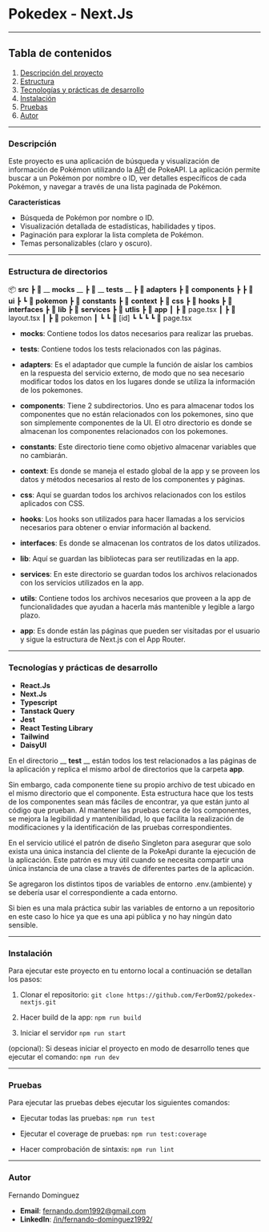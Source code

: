 # Pokedex - Next.Js

---

## Tabla de contenidos

1. [Descripción del proyecto](#descripción)
2. [Estructura](#estructura)
3. [Tecnologías y prácticas de desarrollo](#estructura)
4. [Instalación](#instalación)
5. [Pruebas](#pruebas)
6. [Autor](#autor)

---
### Descripción

Este proyecto es una aplicación de búsqueda y visualización de información de Pokémon utilizando la [API](https://pokeapi.co/docs/v2) de PokeAPI. La aplicación permite buscar a un Pokémon por nombre o ID, ver detalles específicos de cada Pokémon, y navegar a través de una lista paginada de Pokémon.

__Características__

- Búsqueda de Pokémon por nombre o ID.
- Visualización detallada de estadísticas, habilidades y tipos.
- Paginación para explorar la lista completa de Pokémon.
- Temas personalizables (claro y oscuro).

---
### Estructura de directorios

📦 __src__
 ┣ 📂 __ __mocks__ __
 ┣ 📂 __ __tests__ __
 ┣ 📂 __adapters__
 ┣ 📂 __components__
 ┣ ┣ 📂 __ui__
 ┣ ┗ 📂 __pokemon__
 ┣ 📂 __constants__
 ┣ 📂 __context__
 ┣ 📂 __css__
 ┣ 📂 __hooks__
 ┣ 📂 __interfaces__
 ┣ 📂 __lib__
 ┣ 📂 __services__
 ┣ 📂 __utlis__
 ┣  📂 __app__
 ┃ ┣ 📜 page.tsx
 ┃ ┣ 📜 layout.tsx
 ┃ ┣ 📂 pokemon
 ┃ ┗ ┗ 📂 [id]
 ┗ ┗ ┗ ┗ 📜 page.tsx

- __mocks__: Contiene todos los datos necesarios para realizar las pruebas.

- __tests__: Contiene todos los tests relacionados con las páginas.

- __adapters__: Es el adaptador que cumple la función de aislar los cambios en la respuesta del servicio externo, de modo que no sea necesario modificar todos los datos en los lugares donde se utiliza la información de los pokemones.

- __components__: Tiene 2 subdirectorios. Uno es para almacenar todos los componentes que no están relacionados con los pokemones, sino que son simplemente componentes de la UI. El otro directorio es donde se almacenan los componentes relacionados con los pokemones.

- __constants__: Este directorio tiene como objetivo almacenar variables que no cambiarán.

- __context__: Es donde se maneja el estado global de la app y se proveen los datos y métodos necesarios al resto de los componentes y páginas.

- __css__: Aquí se guardan todos los archivos relacionados con los estilos aplicados con CSS.

- __hooks__: Los hooks son utilizados para hacer llamadas a los servicios necesarios para obtener o enviar información al backend.

- __interfaces__: Es donde se almacenan los contratos de los datos utilizados.

- __lib__: Aquí se guardan las bibliotecas para ser reutilizadas en la app.

- __services__: En este directorio se guardan todos los archivos relacionados con los servicios utilizados en la app.

- __utils__: Contiene todos los archivos necesarios que proveen a la app de funcionalidades que ayudan a hacerla más mantenible y legible a largo plazo.

- __app__: Es donde están las páginas que pueden ser visitadas por el usuario y sigue la estructura de Next.js con el App Router.

---
### Tecnologías y prácticas de desarrollo

- __React.Js__
- __Next.Js__
- __Typescript__
- __Tanstack Query__
- __Jest__
- __React Testing Library__
- __Tailwind__
- __DaisyUI__

En el directorio __ __test__ __ están todos los test relacionados a las páginas de la aplicación y replica el mismo arbol de directorios que la carpeta __app__.

Sin embargo, cada componente tiene su propio archivo de test ubicado en el mismo directorio que el componente. Esta estructura hace que los tests de los componentes sean más fáciles de encontrar, ya que están junto al código que prueban. Al mantener las pruebas cerca de los componentes, se mejora la legibilidad y mantenibilidad, lo que facilita la realización de modificaciones y la identificación de las pruebas correspondientes.

En el servicio utilicé el patrón de diseño Singleton para asegurar que solo exista una única instancia del cliente de la PokeApi durante la ejecución de la aplicación. Este patrón es muy útil cuando se necesita compartir una única instancia de una clase a través de diferentes partes de la aplicación.

Se agregaron los distintos tipos de variables de entorno .env.(ambiente) y se debería usar el correspondiente a cada entorno.

Si bien es una mala práctica subir las variables de entorno a un repositorio en este caso lo hice ya que es una api pública y no hay ningún dato sensible.

---
### Instalación

Para ejecutar este proyecto en tu entorno local a continuación se detallan los pasos:

1. Clonar el repositorio:
`git clone https://github.com/FerDom92/pokedex-nextjs.git`

2. Hacer build de la app:
`npm run build`

3. Iniciar el servidor
`npm run start`

(opcional): Si deseas iniciar el proyecto en modo de desarrollo tenes que ejecutar el comando:
`npm run dev`

---
### Pruebas

Para ejecutar las pruebas debes ejecutar los siguientes comandos:

- Ejecutar todas las pruebas:
`npm run test`

- Ejecutar el coverage de pruebas:
`npm run test:coverage`

- Hacer comprobación de sintaxis:
`npm run lint`
---
### Autor

Fernando Dominguez

- __Email__: fernando.dom1992@gmail.com
- __LinkedIn__: [/in/fernando-dominguez1992/](https://www.linkedin.com/in/fernando-dominguez1992/)
